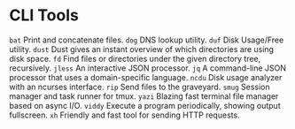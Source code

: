 # CLI Tools
`bat` Print and concatenate files.
`dog` DNS lookup utility.
`duf` Disk Usage/Free utility.
`dust` Dust gives an instant overview of which directories are using disk space.
`fd` Find files or directories under the given directory tree, recursively.
`jless` An interactive JSON processor.
`jq` A command-line JSON processor that uses a domain-specific language.
`ncdu` Disk usage analyzer with an ncurses interface.
`rip` Send files to the graveyard.
`smug` Session manager and task runner for tmux.
`yazi` Blazing fast terminal file manager based on async I/O.
`viddy` Execute a program periodically, showing output fullscreen.
`xh` Friendly and fast tool for sending HTTP requests.
